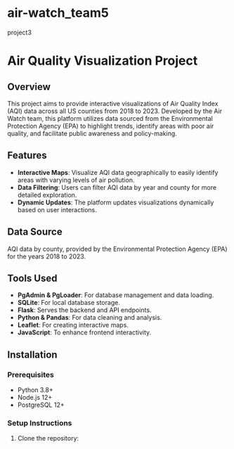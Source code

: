 # air-watch_team5
project3
# Air Quality Visualization Project

## Overview
This project aims to provide interactive visualizations of Air Quality Index (AQI) data across all US counties from 2018 to 2023. Developed by the Air Watch team, this platform utilizes data sourced from the Environmental Protection Agency (EPA) to highlight trends, identify areas with poor air quality, and facilitate public awareness and policy-making.

## Features
- **Interactive Maps**: Visualize AQI data geographically to easily identify areas with varying levels of air pollution.
- **Data Filtering**: Users can filter AQI data by year and county for more detailed exploration.
- **Dynamic Updates**: The platform updates visualizations dynamically based on user interactions.

## Data Source
AQI data by county, provided by the Environmental Protection Agency (EPA) for the years 2018 to 2023.

## Tools Used
- **PgAdmin & PgLoader**: For database management and data loading.
- **SQLite**: For local database storage.
- **Flask**: Serves the backend and API endpoints.
- **Python & Pandas**: For data cleaning and analysis.
- **Leaflet**: For creating interactive maps.
- **JavaScript**: To enhance frontend interactivity.

## Installation

### Prerequisites
- Python 3.8+
- Node.js 12+
- PostgreSQL 12+

### Setup Instructions
1. Clone the repository:
